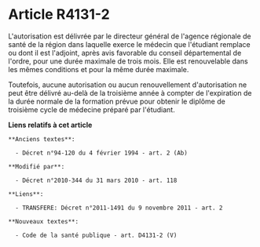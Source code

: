 # Article R4131-2

L'autorisation est délivrée par     le directeur général de l'agence régionale de santé de la région dans laquelle exerce le
médecin que l'étudiant remplace ou dont il est l'adjoint, après avis favorable du conseil départemental de l'ordre, pour une
durée maximale de trois mois. Elle est renouvelable dans les mêmes conditions et pour la même durée maximale. 

Toutefois, aucune autorisation ou aucun renouvellement d'autorisation ne peut être délivré au-delà de la troisième année à
compter de l'expiration de la durée normale de la formation prévue pour obtenir le diplôme de troisième cycle de médecine
préparé par l'étudiant.

**Liens relatifs à cet article**

	**Anciens textes**:

	  - Décret n°94-120 du 4 février 1994 - art. 2 (Ab)

	**Modifié par**:

	  - Décret n°2010-344 du 31 mars 2010 - art. 118

	**Liens**:

	  - TRANSFERE: Décret n°2011-1491 du 9 novembre 2011 - art. 2

	**Nouveaux textes**:

	  - Code de la santé publique - art. D4131-2 (V)
